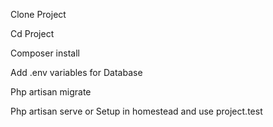 Clone Project

Cd Project 

Composer install 

Add .env variables for Database 

Php artisan migrate

Php artisan serve or Setup in homestead and use project.test
